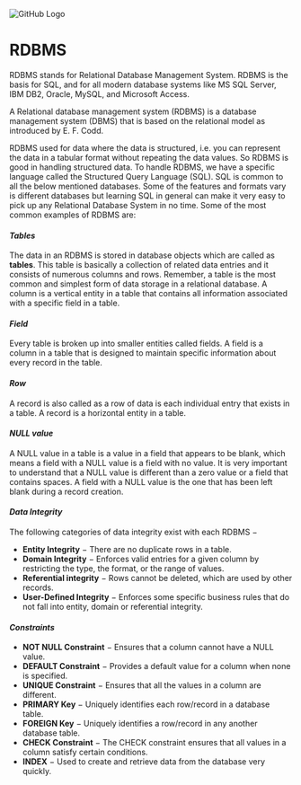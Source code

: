 ![GitHub Logo](https://s3.ap-south-1.amazonaws.com/greyatom-social/GreyAtom-logo.png)

# RDBMS

RDBMS stands for Relational Database Management System. RDBMS is the basis for SQL, and for all modern database systems like MS SQL Server, IBM DB2, Oracle, MySQL, and Microsoft Access.

A Relational database management system (RDBMS) is a database management system (DBMS) that is based on the relational model as introduced by E. F. Codd.

RDBMS used for data where the data is structured, i.e. you can represent the data in a tabular format without repeating the data values. So RDBMS is good in handling structured data.
To handle RDBMS, we have a specific language called the Structured Query Language (SQL). SQL is common to all the below mentioned databases. Some of the features and formats vary is different databases but learning SQL in general can make it very easy to pick up any Relational Database System in no time.
Some of the most common examples of RDBMS are:


#### *__Tables__*
The data in an RDBMS is stored in database objects which are called as **tables**. This table is basically a collection of related data entries and it consists of numerous columns and rows.
Remember, a table is the most common and simplest form of data storage in a relational database. A column is a vertical entity in a table that contains all information associated with a specific field in a table.


#### *__Field__*
Every table is broken up into smaller entities called fields.
A field is a column in a table that is designed to maintain specific information about every record in the table.


#### *__Row__*
A record is also called as a row of data is each individual entry that exists in a table. A record is a horizontal entity in a table.


#### *__NULL value__*
A NULL value in a table is a value in a field that appears to be blank, which means a field with a NULL value is a field with no value.
It is very important to understand that a NULL value is different than a zero value or a field that contains spaces. A field with a NULL value is the one that has been left blank during a record creation.


#### *__Data Integrity__*
The following categories of data integrity exist with each RDBMS −
* **Entity Integrity** − There are no duplicate rows in a table.
* **Domain Integrity** − Enforces valid entries for a given column by restricting the type, the format, or the range of values.
* **Referential integrity** − Rows cannot be deleted, which are used by other records.
* **User-Defined Integrity** − Enforces some specific business rules that do not fall into entity, domain or referential integrity.

#### ***Constraints***
* **NOT NULL Constraint** − Ensures that a column cannot have a NULL value.
* **DEFAULT Constraint** − Provides a default value for a column when none is specified.
* **UNIQUE Constraint** − Ensures that all the values in a column are different.
* **PRIMARY Key** − Uniquely identifies each row/record in a database table.
* **FOREIGN Key** − Uniquely identifies a row/record in any another database table.
* **CHECK Constraint** − The CHECK constraint ensures that all values in a column satisfy certain conditions.
* **INDEX** − Used to create and retrieve data from the database very quickly.

